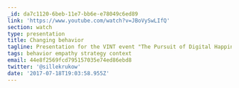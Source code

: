 ```yaml
---
_id: da7c1120-6beb-11e7-bb6e-e78049c6ed89
link: 'https://www.youtube.com/watch?v=JBoVySwLIfQ'
section: watch
type: presentation
title: Changing behavior
tagline: Presentation for the VINT event "The Pursuit of Digital Happiness"
tags: behavior empathy strategy context
email: 44e8f2569fcd795157035e74ed86ebd8
twitter: '@sillekrukow'
date: '2017-07-18T19:03:58.955Z'
---
```


